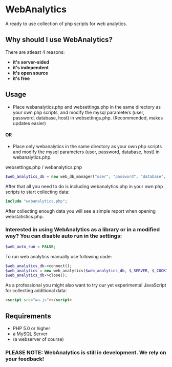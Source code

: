 # WebAnalytics
A ready to use collection of php scripts for web analytics.

## Why should I use WebAnalytics?
There are atleast 4 reasons:
* **it's server-sided**
* **it's independent**
* **it's open source**
* **it's free**

## Usage
* Place webanalytics.php and websettings.php in the same directory as your own php scripts, and modify the mysql parameters (user, password, database, host) in websettings.php. (Recommended, makes updates easier)
#### OR
* Place only webanalytics in the same directory as your own php scripts and modify the mysql parameters (user, password, database, host) in webanalytics.php.

websettings.php / webanalytics.php
```php
$web_analytics_db = new web_db_manager("user", "password", "database", "localhost");
```

After that all you need to do is including webanalytics.php in your own php scripts to start collecting data:
```php
include "webanalytics.php";
```

After collecting enough data you will see a simple report when opening webstatistics.php.

### Interested in using WebAnalytics as a library or in a modified way? You can disable auto run in the settings:
```php
$web_auto_run = FALSE;
```

To run web analytics manually use following code:
```php
$web_analytics_db->connect();
$web_analytics = new web_analytics($web_analytics_db, $_SERVER, $_COOKIE);
$web_analytics_db->close();
```

As a professional you might also want to try our yet experimental JavaScript for collecting additional data:
```html
<script src="wa.js"></script>
```

## Requirements
* PHP 5.0 or higher
* a MySQL Server
* (a webserver of course)

### PLEASE NOTE: WebAnalytics is still in development. We rely on your feedback!
